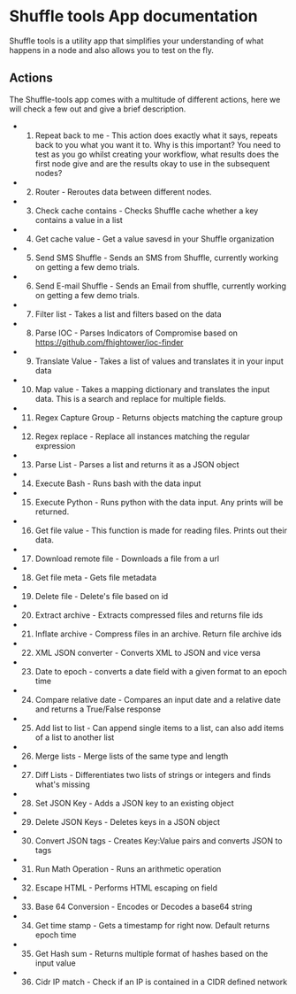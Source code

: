 # Shuffle tools App documentation
Shuffle tools is a utility app that simplifies your understanding of what happens in a node and also allows you to test on the fly.


## Actions
The Shuffle-tools app comes with a multitude of different actions, here we will check a few out and give a brief description. 

- 1. Repeat back to me - This action does exactly what it says, repeats back to you what you want it to. Why is this important? You need to test as you go whilst creating your workflow, what results does the first node give and are the results okay to use in the subsequent nodes?
- 2. Router - Reroutes data between different nodes.
- 3. Check cache contains - Checks Shuffle cache whether a key contains a value in a list
- 4. Get cache value - Get a value savesd in your Shuffle organization
- 5. Send SMS Shuffle - Sends an SMS from Shuffle, currently working on getting a few demo trials.
- 6. Send E-mail Shuffle - Sends an Email from shuffle, currently working on getting a few demo trials.
- 7. Filter list - Takes a list and filters based on the data
- 8. Parse IOC - Parses Indicators of Compromise based on https://github.com/fhightower/ioc-finder
- 9. Translate Value - Takes a list of values and translates it in your input data
- 10. Map value - Takes a mapping dictionary and translates the input data. This is a search and replace for multiple fields.
- 11. Regex Capture Group - Returns objects matching the capture group
- 12. Regex replace - Replace all instances matching the regular expression
- 13. Parse List - Parses a list and  returns it as a JSON object
- 14. Execute Bash - Runs bash with the data input
- 15. Execute Python - Runs python with the data input. Any prints will be returned.
- 16. Get file value - This function is made for reading files. Prints out their data.
- 17. Download remote file - Downloads a file from a url
- 18. Get file meta - Gets file metadata
- 19. Delete file - Delete's file based on id
- 20. Extract archive - Extracts compressed files and returns file ids
- 21. Inflate archive - Compress files in an archive. Return file archive ids
- 22. XML JSON converter - Converts XML to JSON and vice versa
- 23. Date to epoch - converts a date field with a given format to an epoch time
- 24. Compare relative date - Compares an input date and a relative date and returns a True/False response
- 25. Add list to list - Can append single items to a list, can also add items of a list to another list
- 26. Merge lists - Merge lists of the same type and length
- 27. Diff Lists - Differentiates two lists of strings or integers and finds what's missing
- 28. Set JSON Key - Adds a JSON key to an existing object
- 29. Delete JSON Keys - Deletes keys in a JSON object
- 30. Convert JSON tags - Creates Key:Value pairs and converts JSON to tags
- 31. Run Math Operation - Runs an arithmetic operation
- 32. Escape HTML - Performs HTML escaping on field
- 33. Base 64 Conversion - Encodes or Decodes a base64 string
- 34. Get time stamp - Gets a timestamp for right now. Default returns epoch time
- 35. Get Hash sum - Returns multiple format of hashes based on the input value
- 36. Cidr IP match - Check if an IP is contained in a CIDR defined network
